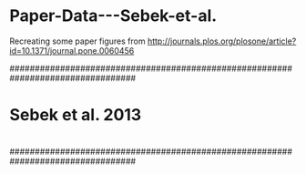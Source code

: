 # Paper-Data---Sebek-et-al.
Recreating some paper figures from http://journals.plos.org/plosone/article?id=10.1371/journal.pone.0060456

#################################################################################
#
#  Sebek et al. 2013
# 
#################################################################################
